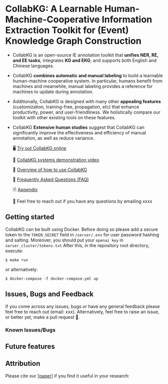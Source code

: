 # CollabKG: A Learnable Human-Machine-Cooperative Information Extraction Toolkit for (Event) Knowledge Graph Construction
- CollabKG is an open-source IE annotation toolkit that **unifies NER, RE, and EE tasks**, integrates **KG and EKG**, and supports both English and Chinese languages. 
- CollabKG **combines automatic and manual labeling** to build a learnable human-machine cooperative system. In particular, humans benefit from machines and meanwhile, manual labeling provides a reference for machines to update during annotation. 
- Additionally, CollabKG is designed with many other **appealing features** (customization, training-free, propagation, etc) that enhance productivity, power, and user-friendliness. We holistically compare our toolkit with other existing tools on these features.
- CollabKG **Extensive human studies** suggest that CollabKG can significantly improve the effectiveness and efficiency of manual annotation, as well as reduce variance.

  🖥 [Try out CollabKG online](http://124.221.16.143:3020/)

  <!--🖹 [CollabKG paper](https://arxiv.org)-->

  🎥 [CollabKG systems demonstration video](https://www.youtube.com/channel/UCsadiRvhW9dsmn4KtRDCaFg)

  📌 [Overview of how to use CollabKG](https://github.com/anoymousoum/anonymous-demo/blob/main/About.md)

  📌 [Frequently Asked Questions (FAQ)](https://github.com/anoymousoum/anonymous-demo/blob/main/FAQ.md)

  🖹 [Appendix](https://github.com/anoymousoum/anonymous-demo/blob/main/appendix.pdf)

  📨 Feel free to reach out if you have any questions by emailing xxxx

## Getting started

CollabKG can be built using Docker. Before doing so please add a secure token to the `TOKEN_SECRET` field in `/server/.env` for user password hashing and salting. 
Moreover, you should put your `openai key` in `server_cluster/tokens.txt` After this, in the repository root directory, execute:

```
$ make run
```

or alternatively:

```
$ docker-compose -f docker-compose.yml up
```

## Issues, Bugs and Feedback
If you come across any issues, bugs or have any general feedback please feel free to reach out (email: xxx). Alternatively, feel free to raise an issue, or better yet, make a pull request 🙂.

### Known Issues/Bugs

## Future features

## Attribution

Please cite our [[paper]]() if you find it useful in your research:

```

```
